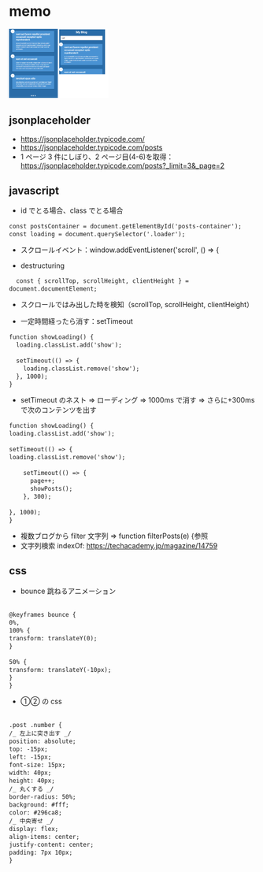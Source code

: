 # memo

<img src="https://github.com/endw0901/javascript/blob/main/infinite_scroll_blog/img.png" width="40%">

## jsonplaceholder

- https://jsonplaceholder.typicode.com/
- https://jsonplaceholder.typicode.com/posts
- 1 ページ 3 件にしぼり、2 ページ目(4-6)を取得：https://jsonplaceholder.typicode.com/posts?_limit=3&_page=2

## javascript

- id でとる場合、class でとる場合

```
const postsContainer = document.getElementById('posts-container');
const loading = document.querySelector('.loader');
```

- スクロールイベント：window.addEventListener('scroll', () => {

- destructuring

```
  const { scrollTop, scrollHeight, clientHeight } = document.documentElement;
```

- スクロールではみ出した時を検知（scrollTop, scrollHeight, clientHeight）

- 一定時間経ったら消す：setTimeout

```
function showLoading() {
  loading.classList.add('show');

  setTimeout(() => {
    loading.classList.remove('show');
  }, 1000);
}
```

- setTimeout のネスト => ローディング => 1000ms で消す => さらに+300ms で次のコンテンツを出す

```
function showLoading() {
loading.classList.add('show');

setTimeout(() => {
loading.classList.remove('show');

    setTimeout(() => {
      page++;
      showPosts();
    }, 300);

}, 1000);
}

```

- 複数ブログから filter 文字列 => function filterPosts(e) {参照
- 文字列検索 indexOf: https://techacademy.jp/magazine/14759

## css

- bounce 跳ねるアニメーション

```

@keyframes bounce {
0%,
100% {
transform: translateY(0);
}

50% {
transform: translateY(-10px);
}
}

```

- ①② の css

```

.post .number {
/_ 左上に突き出す _/
position: absolute;
top: -15px;
left: -15px;
font-size: 15px;
width: 40px;
height: 40px;
/_ 丸くする _/
border-radius: 50%;
background: #fff;
color: #296ca8;
/_ 中央寄せ _/
display: flex;
align-items: center;
justify-content: center;
padding: 7px 10px;
}

```

